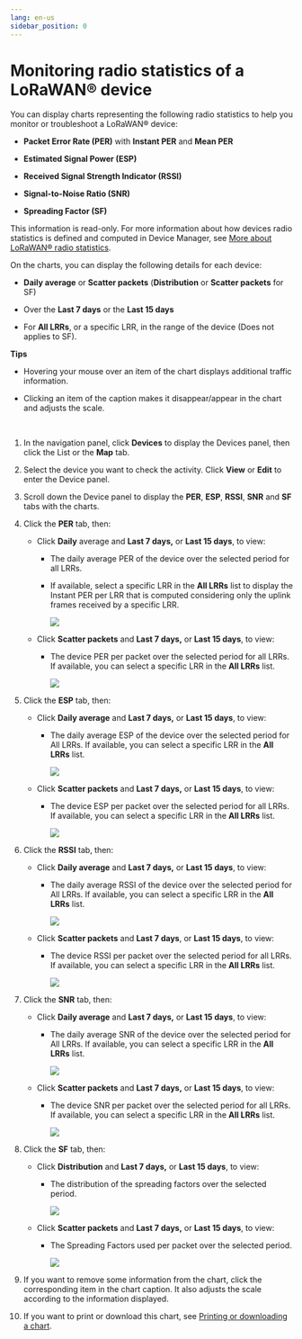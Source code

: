 ```yaml
---
lang: en-us
sidebar_position: 0
---
```


# Monitoring radio statistics of a LoRaWAN® device

You can display charts representing the following radio statistics to
help you monitor or troubleshoot a LoRaWAN® device:

- **Packet Error Rate (PER)** with **Instant PER** and **Mean PER**

- **Estimated Signal Power (ESP)**

- **Received Signal Strength Indicator (RSSI)**

- **Signal-to-Noise Ratio (SNR)**

- **Spreading Factor (SF)**

This information is read-only. For more information about how devices
radio statistics is defined and computed in Device Manager, see [More about LoRaWAN® radio statistics](./dmug-more-lorawan-radio-statistics).

On the charts, you can display the following details for each device:

- **Daily average** or **Scatter packets** (**Distribution** or
  **Scatter packets** for SF)

- Over the **Last 7 days** or the **Last 15 days**

- For **All LRRs**, or a specific LRR, in the range of the device (Does
  not applies to SF).

**Tips**

- Hovering your mouse over an item of the chart displays additional
  traffic information.

- Clicking an item of the caption makes it disappear/appear in the chart
  and adjusts the scale.

&nbsp;

1.  In the navigation panel, click **Devices** to display the Devices
    panel, then click the List or the **Map** tab.

2.  Select the device you want to check the activity. Click **View** or
    **Edit** to enter the Device panel.

3.  Scroll down the Device panel to display the **PER**, **ESP**,
    **RSSI**, **SNR** and **SF** tabs with the charts.

4.  Click the **PER** tab, then:

    - Click **Daily** average and
      **Last 7 days,** or **Last 15 days**, to view:

      - The daily average PER of the device over the selected period for
        all LRRs.

      - If available, select a specific LRR in the **All LRRs** list to
        display the Instant PER per LRR that is computed considering
        only the uplink frames received by a specific LRR.

        ![](./_images/checking-the-activity-of-a-3.png)

    - Click **Scatter packets** and **Last 7 days,** or **Last 15
      days**, to view:

      - The device PER per packet over the selected period for all LRRs.
        If available, you can select a specific LRR in the **All LRRs**
        list.

        ![](./_images/checking-the-activity-of-a-4.png)

5.  Click the **ESP** tab, then:

    - Click **Daily average** and **Last 7 days,** or **Last 15 days**,
      to view:

      - The daily average ESP of the device over the selected period for
        All LRRs. If available, you can select a specific LRR in the
        **All LRRs** list.

        ![](./_images/checking-the-activity-of-a-5.png)

    - Click **Scatter packets** and **Last 7 days,** or **Last 15
      days**, to view:

      - The device ESP per packet over the selected period for all LRRs.
        If available, you can select a specific LRR in the **All LRRs**
        list.

        ![](./_images/checking-the-activity-of-a-6.png)

6.  Click the **RSSI** tab, then:

    - Click **Daily average** and **Last 7 days,** or **Last 15 days**,
      to view:

      - The daily average RSSI of the device over the selected period
        for All LRRs. If available, you can select a specific LRR in the
        **All LRRs** list.

        ![](./_images/checking-the-activity-of-a-7.png)

    - Click **Scatter packets** and **Last 7 days**, or **Last 15
      days**, to view:

      - The device RSSI per packet over the selected period for all
        LRRs. If available, you can select a specific LRR in the **All
        LRRs** list.

        ![](./_images/checking-the-activity-of-a-8.png)

7.  Click the **SNR** tab, then:

    - Click **Daily average** and **Last 7 days,** or **Last 15 days**,
      to view:

      - The daily average SNR of the device over the selected period for
        All LRRs. If available, you can select a specific LRR in the
        **All LRRs** list.

        ![](./_images/checking-the-activity-of-a-9.png)

    - Click **Scatter packets** and **Last 7 days,** or **Last 15
      days**, to view:

      - The device SNR per packet over the selected period for all LRRs.
        If available, you can select a specific LRR in the **All LRRs**
        list.

        ![](./_images/checking-the-activity-of-a-10.png)

8.  Click the **SF** tab, then:

    - Click **Distribution** and **Last 7 days,** or **Last 15 days**,
      to view:

      - The distribution of the spreading factors over the selected
        period.

        ![](./_images/checking-the-activity-of-a-11.png)

    - Click **Scatter packets** and **Last 7 days,** or **Last 15
      days**, to view:

      - The Spreading Factors used per packet over the selected period.

        ![](./_images/checking-the-activity-of-a-12.png)

9.  If you want to remove some information from the chart, click the
    corresponding item in the chart caption. It also adjusts the scale
    according to the information displayed.

10. If you want to print or download this chart, see [Printing or downloading a chart](../device-manager-user-guide/manage-a-device/check-device-settings-activity.md#printing-or-downloading-a-chart).
